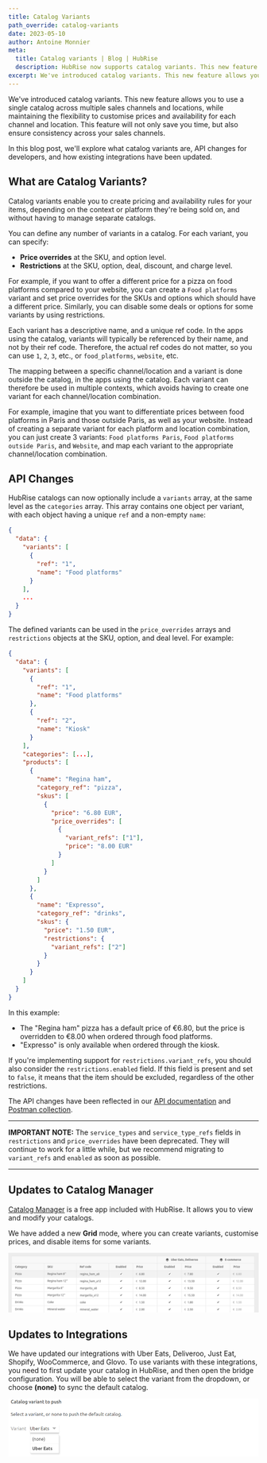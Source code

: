 ```yaml
---
title: Catalog Variants
path_override: catalog-variants
date: 2023-05-10
author: Antoine Monnier
meta:
  title: Catalog variants | Blog | HubRise
  description: HubRise now supports catalog variants. This new feature allows businesses to use a single catalog across multiple channels and locations while maintaining the flexibility to customize prices and availability of SKUs, options, and deals for each channel and location.
excerpt: We've introduced catalog variants. This new feature allows you to use a single catalog across multiple sales channels and locations, while maintaining the flexibility to customise prices and availability for each channel and location.
---
```


[//]: # "Photo credits: Dall-E"

We've introduced catalog variants. This new feature allows you to use a single catalog across multiple sales channels and locations, while maintaining the flexibility to customise prices and availability for each channel and location. This feature will not only save you time, but also ensure consistency across your sales channels.

In this blog post, we'll explore what catalog variants are, API changes for developers, and how existing integrations have been updated.

## What are Catalog Variants?

Catalog variants enable you to create pricing and availability rules for your items, depending on the context or platform they're being sold on, and without having to manage separate catalogs.

You can define any number of variants in a catalog. For each variant, you can specify:

- **Price overrides** at the SKU, and option level.
- **Restrictions** at the SKU, option, deal, discount, and charge level.

For example, if you want to offer a different price for a pizza on food platforms compared to your website, you can create a `Food platforms` variant and set price overrides for the SKUs and options which should have a different price. Similarly, you can disable some deals or options for some variants by using restrictions.

Each variant has a descriptive name, and a unique ref code. In the apps using the catalog, variants will typically be referenced by their name, and not by their ref code. Therefore, the actual ref codes do not matter, so you can use `1`, `2`, `3`, etc., or `food_platforms`, `website`, etc.

The mapping between a specific channel/location and a variant is done outside the catalog, in the apps using the catalog. Each variant can therefore be used in multiple contexts, which avoids having to create one variant for each channel/location combination.

For example, imagine that you want to differentiate prices between food platforms in Paris and those outside Paris, as well as your website. Instead of creating a separate variant for each platform and location combination, you can just create 3 variants: `Food platforms Paris`, `Food platforms outside Paris`, and `Website`, and map each variant to the appropriate channel/location combination.

## API Changes

HubRise catalogs can now optionally include a `variants` array, at the same level as the `categories` array. This array contains one object per variant, with each object having a unique `ref` and a non-empty `name`:

```json
{
  "data": {
    "variants": [
      {
        "ref": "1",
        "name": "Food platforms"
      }
    ],
    ...
  }
}
```

The defined variants can be used in the `price_overrides` arrays and `restrictions` objects at the SKU, option, and deal level. For example:

```json
{
  "data": {
    "variants": [
      {
        "ref": "1",
        "name": "Food platforms"
      },
      {
        "ref": "2",
        "name": "Kiosk"
      }
    ],
    "categories": [...],
    "products": [
      {
        "name": "Regina ham",
        "category_ref": "pizza",
        "skus": [
          {
            "price": "6.80 EUR",
            "price_overrides": [
              {
                "variant_refs": ["1"],
                "price": "8.00 EUR"
              }
            ]
          }
        ]
      },
      {
        "name": "Expresso",
        "category_ref": "drinks",
        "skus": {
          "price": "1.50 EUR",
          "restrictions": {
            "variant_refs": ["2"]
          }
        }
      }
    ]
  }
}
```

In this example:

- The "Regina ham" pizza has a default price of €6.80, but the price is overridden to €8.00 when ordered through food platforms.
- "Expresso" is only available when ordered through the kiosk.

If you're implementing support for `restrictions.variant_refs`, you should also consider the `restrictions.enabled` field. If this field is present and set to `false`, it means that the item should be excluded, regardless of the other restrictions.

The API changes have been reflected in our [API documentation](/developers/api/catalogs) and [Postman collection](https://drive.google.com/drive/folders/1fn5u-4sY0-bnrxJY9RFPvpCu0bANGNBd?usp=sharing).

---

**IMPORTANT NOTE:** The `service_types` and `service_type_refs` fields in `restrictions` and `price_overrides` have been deprecated. They will continue to work for a little while, but we recommend migrating to `variant_refs` and `enabled` as soon as possible.

---

## Updates to Catalog Manager

[Catalog Manager](/apps/catalog-manager/overview) is a free app included with HubRise. It allows you to view and modify your catalogs.

We have added a new **Grid** mode, where you can create variants, customise prices, and disable items for some variants.

![Grid mode in Catalog Manager](./002-en-catalog-manager-grid.png)

## Updates to Integrations

We have updated our integrations with Uber Eats, Deliveroo, Just Eat, Shopify, WooCommerce, and Glovo. To use variants with these integrations, you need to first update your catalog in HubRise, and then open the bridge configuration. You will be able to select the variant from the dropdown, or choose **(none)** to sync the default catalog.

![Catalog variants in the bridge configuration](./001-en-uber-eats-variants.png)
